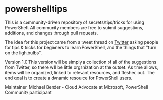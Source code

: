 # powershelltips
This is a community-driven repository of secrets/tips/tricks for using PowerShell. All community members are free to submit suggestions, additions, and changes through pull requests.

The idea for this project came from a tweet thread on [Twitter](https://twitter.com/MichaelBender/status/1095394513500205056?s=20) asking people for tips & tricks for beginners to learn PowerShell, and the things that "turn on the lightbulbs". 

Version 1.0
This version will be simply a collection of all of the suggestions from Twitter, so there will be little organization at the outset. As time allows, items will be organized, linked to relevant resources, and fleshed out. The end goal is to create a dynamic resource for PowerShell users.

Maintainer: Michael Bender - Cloud Advocate at Microsoft, PowerShell Community participant
